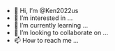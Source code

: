 - 👋 Hi, I’m @Ken2022us
- 👀 I’m interested in ...
- 🌱 I’m currently learning ...
- 💞️ I’m looking to collaborate on ...
- 📫 How to reach me ...

<!---
Ken2022us/Ken2022us is a ✨ special ✨ repository because its `README.md` (this file) appears on your GitHub profile.
You can click the Preview link to take a look at your changes.
--->
